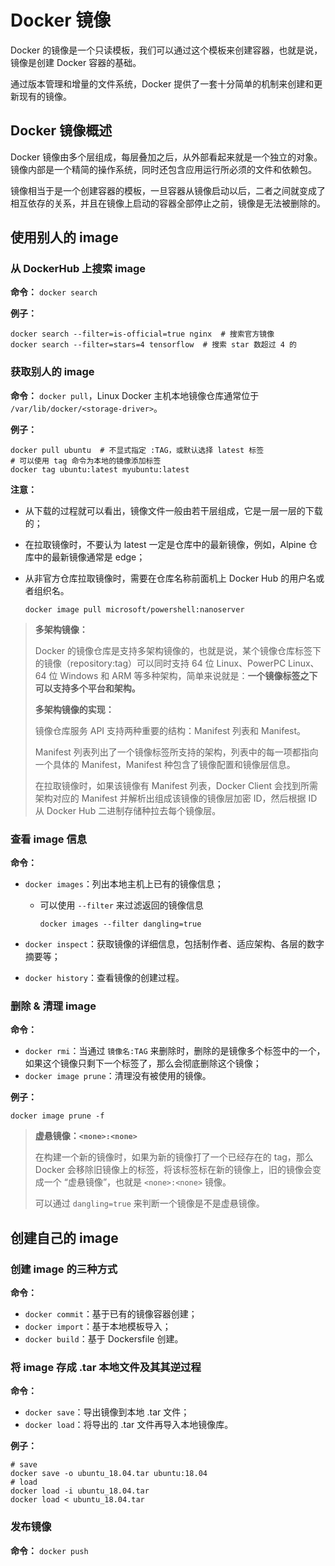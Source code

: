 # Docker 镜像

Docker 的镜像是一个只读模板，我们可以通过这个模板来创建容器，也就是说，镜像是创建 Docker 容器的基础。

通过版本管理和增量的文件系统，Docker 提供了一套十分简单的机制来创建和更新现有的镜像。



## Docker 镜像概述

Docker 镜像由多个层组成，每层叠加之后，从外部看起来就是一个独立的对象。镜像内部是一个精简的操作系统，同时还包含应用运行所必须的文件和依赖包。

镜像相当于是一个创建容器的模板，一旦容器从镜像启动以后，二者之间就变成了相互依存的关系，并且在镜像上启动的容器全部停止之前，镜像是无法被删除的。



## 使用别人的 image

### 从 DockerHub 上搜索 image

**命令：** `docker search`

**例子：**

```shell
docker search --filter=is-official=true nginx  # 搜索官方镜像
docker search --filter=stars=4 tensorflow  # 搜索 star 数超过 4 的
```

### 获取别人的 image

**命令：** `docker pull`，Linux Docker 主机本地镜像仓库通常位于 `/var/lib/docker/<storage-driver>`。

**例子：**

```shell
docker pull ubuntu  # 不显式指定 :TAG，或默认选择 latest 标签
# 可以使用 tag 命令为本地的镜像添加标签
docker tag ubuntu:latest myubuntu:latest
```

**注意：**

- 从下载的过程就可以看出，镜像文件一般由若干层组成，它是一层一层的下载的；

- 在拉取镜像时，不要认为 latest 一定是仓库中的最新镜像，例如，Alpine 仓库中的最新镜像通常是 edge；

- 从非官方仓库拉取镜像时，需要在仓库名称前面机上 Docker Hub 的用户名或者组织名。

	```shell
	docker image pull microsoft/powershell:nanoserver
	```

> **多架构镜像：**
>
> Docker 的镜像仓库是支持多架构镜像的，也就是说，某个镜像仓库标签下的镜像（repository:tag）可以同时支持 64 位 Linux、PowerPC Linux、64 位 Windows 和 ARM 等多种架构，简单来说就是：**一个镜像标签之下可以支持多个平台和架构。**
>
> **多架构镜像的实现：**
>
> 镜像仓库服务 API 支持两种重要的结构：Manifest 列表和 Manifest。
>
> Manifest 列表列出了一个镜像标签所支持的架构，列表中的每一项都指向一个具体的 Manifest，Manifest 种包含了镜像配置和镜像层信息。
>
> 在拉取镜像时，如果该镜像有 Manifest 列表，Docker Client 会找到所需架构对应的 Manifest 并解析出组成该镜像的镜像层加密 ID，然后根据 ID 从 Docker Hub 二进制存储种拉去每个镜像层。

### 查看 image 信息

**命令：**

- `docker images`：列出本地主机上已有的镜像信息；

	- 可以使用 `--filter` 来过滤返回的镜像信息

		```shell
		docker images --filter dangling=true
		```

- `docker inspect`：获取镜像的详细信息，包括制作者、适应架构、各层的数字摘要等；

- `docker history`：查看镜像的创建过程。

### 删除 & 清理 image

**命令：**

- `docker rmi`：当通过 `镜像名:TAG` 来删除时，删除的是镜像多个标签中的一个，如果这个镜像只剩下一个标签了，那么会彻底删除这个镜像；
- `docker image prune`：清理没有被使用的镜像。

**例子：**

```shell
docker image prune -f
```

> **虚悬镜像：`<none>:<none>`**
>
> 在构建一个新的镜像时，如果为新的镜像打了一个已经存在的 tag，那么 Docker 会移除旧镜像上的标签，将该标签标在新的镜像上，旧的镜像会变成一个 “虚悬镜像”，也就是 `<none>:<none>` 镜像。
>
> 可以通过 `dangling=true` 来判断一个镜像是不是虚悬镜像。



## 创建自己的 image

### 创建 image 的三种方式

**命令：**

- `docker commit`：基于已有的镜像容器创建；
- `docker import`：基于本地模板导入；
- `docker build`：基于 Dockersfile 创建。

### 将 image 存成 .tar 本地文件及其其逆过程

**命令：**

- `docker save`：导出镜像到本地 .tar 文件；
- `docker load`：将导出的 .tar 文件再导入本地镜像库。

**例子：**

```shell
# save
docker save -o ubuntu_18.04.tar ubuntu:18.04
# load
docker load -i ubuntu_18.04.tar
docker load < ubuntu_18.04.tar
```

### 发布镜像

**命令：** `docker push`

